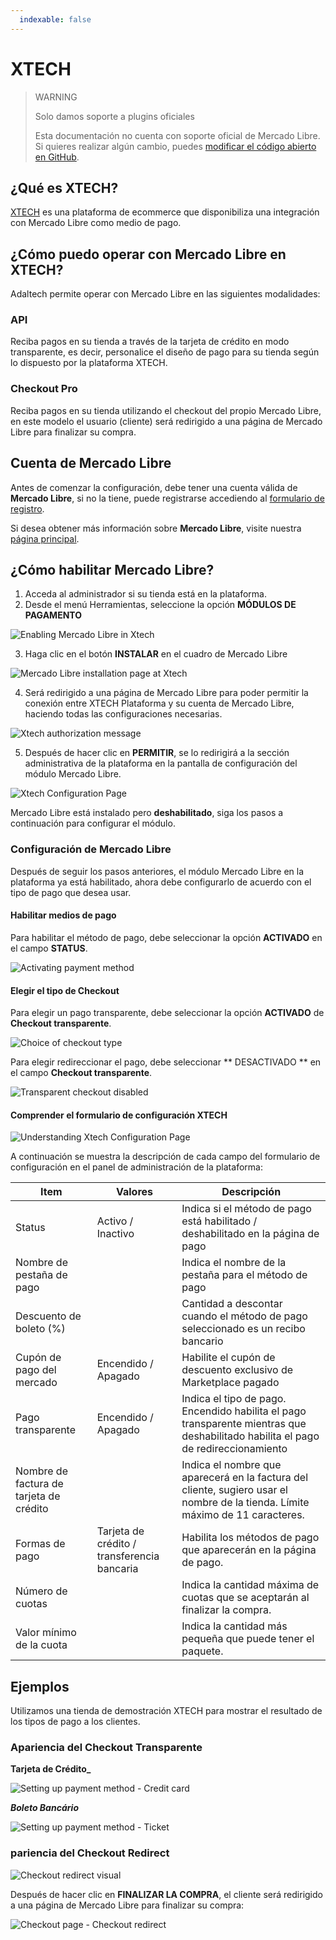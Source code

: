 ```yaml
---
  indexable: false
---
```

# XTECH

> WARNING
>
> Solo damos soporte a plugins oficiales
>
> Esta documentación no cuenta con soporte oficial de Mercado Libre. Si quieres realizar algún cambio, puedes [modificar el código abierto en GitHub](https://github.com/mercadopago/devsite-docs/blob/development/guides/plugins/unofficial/xtech.es.md).

## ¿Qué es XTECH?

[XTECH](https://www.xtechcommerce.com/) es una plataforma de ecommerce que disponibiliza una integración con Mercado Libre como medio de pago.

## ¿Cómo puedo operar con Mercado Libre en XTECH?

Adaltech permite operar con Mercado Libre en las siguientes modalidades:

### API

Reciba pagos en su tienda a través de la tarjeta de crédito en modo transparente, es decir, personalice el diseño de pago para su tienda según lo dispuesto por la plataforma XTECH.

### Checkout Pro

Reciba pagos en su tienda utilizando el checkout del propio Mercado Libre, en este modelo el usuario (cliente) será redirigido a una página de Mercado Libre para finalizar su compra.

## Cuenta de Mercado Libre

Antes de comenzar la configuración, debe tener una cuenta válida de **Mercado Libre**, si no la tiene, puede registrarse accediendo al [formulario de registro](https://www.mercadopago.com.ar/registration-mp?mode=mp).

Si desea obtener más información sobre **Mercado Libre**, visite nuestra [página principal](https://www.mercadopago.com.ar/).

## ¿Cómo habilitar Mercado Libre?

1. Acceda al administrador si su tienda está en la plataforma.
2. Desde el menú Herramientas, seleccione la opción **MÓDULOS DE PAGAMENTO**

![Enabling Mercado Libre in Xtech](/images/xtech/xtech_config01.png)

3. Haga clic en el botón **INSTALAR** en el cuadro de Mercado Libre

![Mercado Libre installation page at Xtech](/images/xtech/xtech_config02.png)

4. Será redirigido a una página de Mercado Libre para poder permitir la conexión entre XTECH Plataforma y su cuenta de Mercado Libre, haciendo todas las configuraciones necesarias.

![Xtech authorization message](/images/xtech/xtech_config03.png)

5. Después de hacer clic en **PERMITIR**, se lo redirigirá a la sección administrativa de la plataforma en la pantalla de configuración del módulo Mercado Libre.

![Xtech Configuration Page](/images/xtech/xtech_config04.png)

Mercado Libre está instalado pero **deshabilitado**, siga los pasos a continuación para configurar el módulo.

### Configuración de Mercado Libre

Después de seguir los pasos anteriores, el módulo Mercado Libre en la plataforma ya está habilitado, ahora debe configurarlo de acuerdo con el tipo de pago que desea usar.

#### Habilitar medios de pago

Para habilitar el método de pago, debe seleccionar la opción **ACTIVADO** en el campo **STATUS**.

![Activating payment method](/images/xtech/xtech_config06.png)

#### Elegir el tipo de Checkout

Para elegir un pago transparente, debe seleccionar la opción **ACTIVADO** de **Checkout transparente**.

![Choice of checkout type](/images/xtech/xtech_config07.png)

Para elegir redireccionar el pago, debe seleccionar ** DESACTIVADO ** en el campo **Checkout transparente**.

![Transparent checkout disabled](/images/xtech/xtech_config08.png)

#### Comprender el formulario de configuración XTECH

![Understanding Xtech Configuration Page](/images/xtech/xtech_config05.png)

A continuación se muestra la descripción de cada campo del formulario de configuración en el panel de administración de la plataforma:

| Item | Valores | Descripción
| --- | --- | --- |
| Status | Activo / Inactivo | Indica si el método de pago está habilitado / deshabilitado en la página de pago
| Nombre de pestaña de pago |  | Indica el nombre de la pestaña para el método de pago
| Descuento de boleto (%) |  | Cantidad a descontar cuando el método de pago seleccionado es un recibo bancario
| Cupón de pago del mercado | Encendido / Apagado | Habilite el cupón de descuento exclusivo de Marketplace pagado
| Pago transparente | Encendido / Apagado | Indica el tipo de pago. Encendido habilita el pago transparente mientras que deshabilitado habilita el pago de redireccionamiento
| Nombre de factura de tarjeta de crédito | | Indica el nombre que aparecerá en la factura del cliente, sugiero usar el nombre de la tienda. Límite máximo de 11 caracteres.
| Formas de pago | Tarjeta de crédito / transferencia bancaria | Habilita los métodos de pago que aparecerán en la página de pago.
| Número de cuotas | | Indica la cantidad máxima de cuotas que se aceptarán al finalizar la compra.
| Valor mínimo de la cuota | | Indica la cantidad más pequeña que puede tener el paquete.

## Ejemplos

Utilizamos una tienda de demostración XTECH para mostrar el resultado de los tipos de pago a los clientes.

### Apariencia del Checkout Transparente

**Tarjeta de Crédito_**

![Setting up payment method - Credit card](/images/xtech/xtech_config12.png)

**_Boleto Bancário_**

![Setting up payment method - Ticket](/images/xtech/xtech_config11.png)

### pariencia del Checkout Redirect

![Checkout redirect visual](/images/xtech/xtech_config10.png)

Después de hacer clic en **FINALIZAR LA COMPRA**, el cliente será redirigido a una página de Mercado Libre para finalizar su compra:

![Checkout page - Checkout redirect](/images/xtech/xtech_gif01.png)

